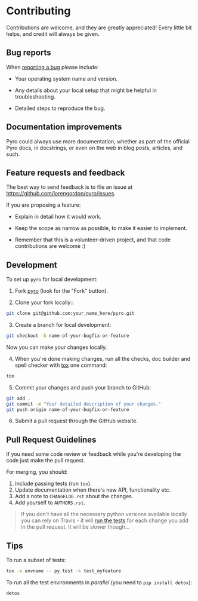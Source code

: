 # Contributing

Contributions are welcome, and they are greatly appreciated! Every little bit
helps, and credit will always be given.

## Bug reports

When [reporting a bug](https://github.com/lorengordon/pyro/issues)
please include:

*   Your operating system name and version.

*   Any details about your local setup that might be helpful in
    troubleshooting.

*   Detailed steps to reproduce the bug.

## Documentation improvements

Pyro could always use more documentation, whether
as part of the official Pyro docs, in docstrings,
or even on the web in blog posts, articles, and such.

## Feature requests and feedback

The best way to send feedback is to file an issue at
<https://github.com/lorengordon/pyro/issues>.

If you are proposing a feature:

*   Explain in detail how it would work.

*   Keep the scope as narrow as possible, to make it easier to implement.

*   Remember that this is a volunteer-driven project, and that code
    contributions are welcome :)

## Development

To set up `pyro` for local development:

1.  Fork [pyro](https://github.com/lorengordon/pyro) (look for the "Fork"
    button).

2.  Clone your fork locally::

```bash
git clone git@github.com:your_name_here/pyro.git
```

3.  Create a branch for local development:

```bash
git checkout -b name-of-your-bugfix-or-feature
```

   Now you can make your changes locally.

4.  When you're done making changes, run all the checks, doc builder and spell
checker with [tox](http://tox.readthedocs.org/en/latest/install.html) one
command:

```bash
tox
```

5.  Commit your changes and push your branch to GitHub:

```bash
git add .
git commit -m "Your detailed description of your changes."
git push origin name-of-your-bugfix-or-feature
```

6.  Submit a pull request through the GitHub website.

## Pull Request Guidelines

If you need some code review or feedback while you're developing the code just
make the pull request.

For merging, you should:

1.  Include passing tests (run ``tox``).
2.  Update documentation when there's new API, functionality etc.
3.  Add a note to ``CHANGELOG.rst`` about the changes.
4.  Add yourself to ``AUTHORS.rst``.

> If you don't have all the necessary python versions available locally you
> can rely on Travis - it will [run the tests](https://travis-ci.org/lorengordon/pyro/pull_requests)
> for each change you add in the pull request. It will be slower though...

## Tips

To run a subset of tests:

```bash
tox -e envname -- py.test -k test_myfeature
```

To run all the test environments in _parallel_ (you need to `pip install
detox`):

```bash
detox
```
